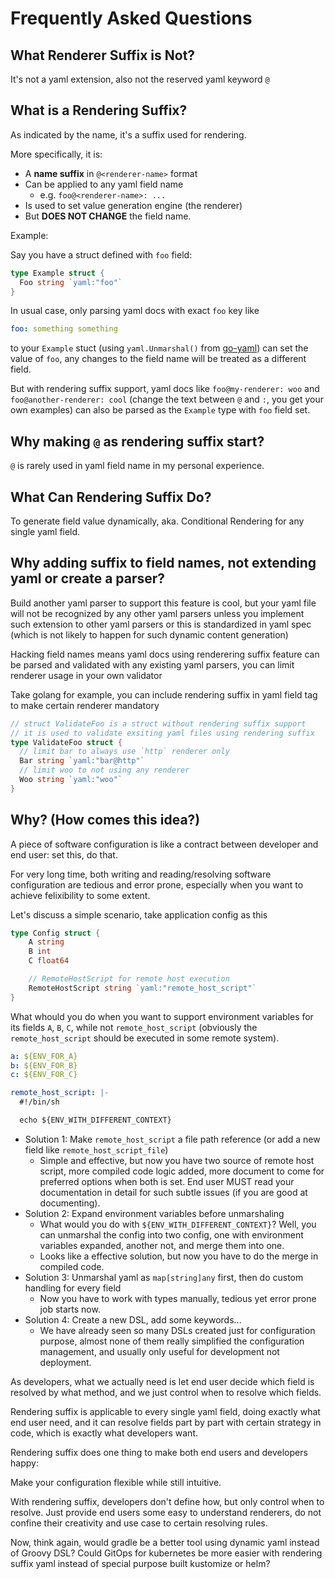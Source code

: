 # Frequently Asked Questions

## What Renderer Suffix is Not?

It's not a yaml extension, also not the reserved yaml keyword `@`

## What is a Rendering Suffix?

As indicated by the name, it's a suffix used for rendering.

More specifically, it is:

- A __name suffix__ in `@<renderer-name>` format
- Can be applied to any yaml field name
  - e.g. `foo@<renderer-name>: ...`
- Is used to set value generation engine (the renderer)
- But __DOES NOT CHANGE__ the field name.

Example:

Say you have a struct defined with `foo` field:

```go
type Example struct {
  Foo string `yaml:"foo"`
}
```

In usual case, only parsing yaml docs with exact `foo` key like

```yaml
foo: something something
```

to your `Example` stuct (using `yaml.Unmarshal()` from [go-yaml](https://github.com/go-yaml/yaml)) can set the value of `foo`, any changes to the field name will be treated as a different field.

But with rendering suffix support, yaml docs like `foo@my-renderer: woo` and `foo@another-renderer: cool` (change the text between `@` and `:`, you get your own examples) can also be parsed as the `Example` type with `foo` field set.

## Why making `@` as rendering suffix start?

`@` is rarely used in yaml field name in my personal experience.

## What Can Rendering Suffix Do?

To generate field value dynamically, aka. Conditional Rendering for any single yaml field.

## Why adding suffix to field names, not extending yaml or create a parser?

Build another yaml parser to support this feature is cool, but your yaml file will not be recognized by any other yaml parsers unless you implement such extension to other yaml parsers or this is standardized in yaml spec (which is not likely to happen for such dynamic content generation)

Hacking field names means yaml docs using renderering suffix feature can be parsed and validated with any existing yaml parsers, you can limit renderer usage in your own validator

Take golang for example, you can include rendering suffix in yaml field tag to make certain renderer mandatory

```go
// struct ValidateFoo is a struct without rendering suffix support
// it is used to validate exsiting yaml files using rendering suffix
type ValidateFoo struct {
  // limit bar to always use `http` renderer only
  Bar string `yaml:"bar@http"`
  // limit woo to not using any renderer
  Woo string `yaml:"woo"`
}
```

## Why? (How comes this idea?)

A piece of software configuration is like a contract between developer and end user: set this, do that.

For very long time, both writing and reading/resolving software configuration are tedious and error prone, especially when you want to achieve felixibility to some extent.

Let's discuss a simple scenario, take application config as this

```go
type Config struct {
    A string
    B int
    C float64

    // RemoteHostScript for remote host execution
    RemoteHostScript string `yaml:"remote_host_script"`
}
```

What whould you do when you want to support environment variables for its fields `A`, `B`, `C`, while not `remote_host_script` (obviously the `remote_host_script` should be executed in some remote system).

```yaml
a: ${ENV_FOR_A}
b: ${ENV_FOR_B}
c: ${ENV_FOR_C}

remote_host_script: |-
  #!/bin/sh

  echo ${ENV_WITH_DIFFERENT_CONTEXT}
```

- Solution 1: Make `remote_host_script` a file path reference (or add a new field like `remote_host_script_file`)
  - Simple and effective, but now you have two source of remote host script, more compiled code logic added, more document to come for preferred options when both is set. End user MUST read your documentation in detail for such subtle issues (if you are good at documenting).
- Solution 2: Expand environment variables before unmarshaling
  - What would you do with `${ENV_WITH_DIFFERENT_CONTEXT}`? Well, you can unmarshal the config into two config, one with environment variables expanded, another not, and merge them into one.
  - Looks like a effective solution, but now you have to do the merge in compiled code.
- Solution 3: Unmarshal yaml as `map[string]any` first, then do custom handling for every field
  - Now you have to work with types manually, tedious yet error prone job starts now.
- Solution 4: Create a new DSL, add some keywords...
  - We have already seen so many DSLs created just for configuration purpose, almost none of them really simplified the configuration management, and usually only useful for development not deployment.

As developers, what we actually need is let end user decide which field is resolved by what method, and we just control when to resolve which fields.

Rendering suffix is applicable to every single yaml field, doing exactly what end user need, and it can resolve fields part by part with certain strategy in code, which is exactly what developers want.

Rendering suffix does one thing to make both end users and developers happy:

Make your configuration flexible while still intuitive.

With rendering suffix, developers don't define how, but only control when to resolve. Just provide end users some easy to understand renderers, do not confine their creativity and use case to certain resolving rules.

Now, think again, would gradle be a better tool using dynamic yaml instead of Groovy DSL? Could GitOps for kubernetes be more easier with rendering suffix yaml instead of special purpose built kustomize or helm?
